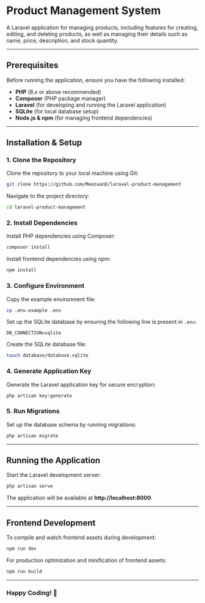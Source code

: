 # Product Management System

A Laravel application for managing products, including features for creating, editing, and deleting products, as well as managing their details such as name, price, description, and stock quantity.

---

## Prerequisites

Before running the application, ensure you have the following installed:

- **PHP** (8.x or above recommended)
- **Composer** (PHP package manager)
- **Laravel** (for developing and running the Laravel application)
- **SQLite** (for local database setup)
- **Node.js & npm** (for managing frontend dependencies)

---

## Installation & Setup

### 1. Clone the Repository

Clone the repository to your local machine using Git:

```bash
git clone https://github.com/MeezaanD/laravel-product-management
```

Navigate to the project directory:

```bash
cd laravel-product-management
```

### 2. Install Dependencies

Install PHP dependencies using Composer:

```bash
composer install
```

Install frontend dependencies using npm:

```bash
npm install
```

### 3. Configure Environment

Copy the example environment file:

```bash
cp .env.example .env
```

Set up the SQLite database by ensuring the following line is present in `.env`:

```plaintext
DB_CONNECTION=sqlite
```

Create the SQLite database file:

```bash
touch database/database.sqlite
```

### 4. Generate Application Key

Generate the Laravel application key for secure encryption:

```bash
php artisan key:generate
```

### 5. Run Migrations

Set up the database schema by running migrations:

```bash
php artisan migrate
```

---

## Running the Application

Start the Laravel development server:

```bash
php artisan serve
```

The application will be available at **http://localhost:8000**.

---

## Frontend Development

To compile and watch frontend assets during development:

```bash
npm run dev
```

For production optimization and minification of frontend assets:

```bash
npm run build
```

---

### Happy Coding! 🚀

